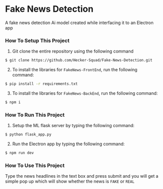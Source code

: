# Fake News Detection
A fake news detection Ai model created while interfacing it to an Electron app

### How To Setup This Project
1) Git clone the entire repository using the following command
```sh 
$ git clone https://github.com/Hecker-Squad/Fake-News-Detection.git
```

2) To install the libraries for `FakeNews-FrontEnd`, run the following command:
```sh
$ pip install -r requirements.txt
```

3) To install the libraries for `FakeNews-BackEnd`, run the following command:
```sh
$ npm i
```

### How To Run This Project

1) Setup the ML flask server by typing the following command:
```sh
$ python flask_app.py
```

2) Run the Electron app by typing the following command:
```sh
$ npm run dev
```

### How To Use This Project

Type the news headlines in the text box and press submit and you will get a simple pop up which will show whether the news is `FAKE` or `REAL`